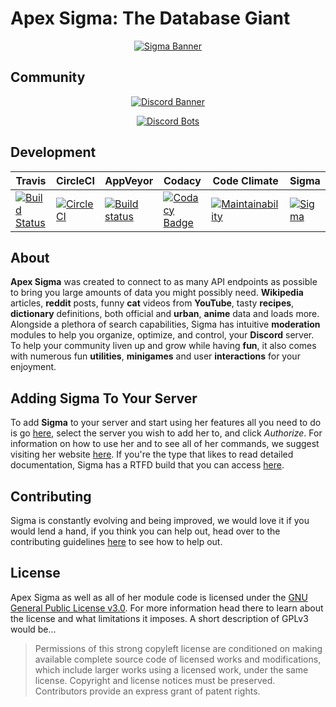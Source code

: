 ﻿# Apex Sigma: The Database Giant

<div align="center">

[![Sigma Banner](https://i.imgur.com/TRSdGni.png)](https://lucia.moe/)

</div>

## Community

<div align="center">

[![Discord Banner](https://discordapp.com/api/guilds/200751504175398912/widget.png?style=banner2)](https://discordapp.com/invite/aEUCHwX)

[![Discord Bots](https://discordbots.org/api/widget/216437513709944832.png)](https://discordbots.org/bot/216437513709944832?utm_source=widget)

</div>

## Development

<div align="center">
  <table>
    <thead>
      <th>Travis</th>
      <th>CircleCI</th>
      <th>AppVeyor</th>
      <th>Codacy</th>
      <th>Code Climate</th>
      <th>Sigma</th>
    </thead>
    <tbody>
      <td>
        <a href="https://travis-ci.org/lu-ci/apex-sigma-core">
          <img src="https://travis-ci.org/lu-ci/apex-sigma-core.svg?branch=master" alt="Build Status">
        </a>
      </td>
      <td>
        <a href="https://circleci.com/gh/lu-ci/apex-sigma-core">
          <img src="https://circleci.com/gh/lu-ci/apex-sigma-core.svg?style=svg" alt="CircleCI">
        </a>
      </td>
      <td>
        <a href="https://ci.appveyor.com/project/AXAz0r/apex-sigma-core">
          <img src="https://ci.appveyor.com/api/projects/status/qikyl4vybkgbjrj0?svg=true" alt="Build status">
        </a>
      </td>
      <td>
        <a href="https://www.codacy.com/app/lu-ci/apex-sigma-core?utm_source=github.com&amp;utm_medium=referral&amp;utm_content=lu-ci/apex-sigma-core&amp;utm_campaign=Badge_Grade">
          <img src="https://api.codacy.com/project/badge/Grade/e5c32a94ed464faba56ff5d0789ce94a" alt="Codacy Badge">
        </a>
      </td>
      <td>
        <a href="https://codeclimate.com/github/lu-ci/apex-sigma-core/maintainability">
          <img src="https://api.codeclimate.com/v1/badges/ec81aa40bed5644d78e2/maintainability.png" alt="Maintainability">
        </a>
      </td>
      <td>
        <a href="https://lucia.moe/#/sigma">
          <img src="https://img.shields.io/badge/dynamic/json.svg?label=Sigma&colorB=1b6f5f&prefix=v&suffix=&query=$.version&uri=https%3A%2F%2Fraw.githubusercontent.com%2Flu-ci%2Fapex-sigma-core%2Fmaster%2Finfo%2Fversion.json" alt="Sigma">
        </a>
      </td>
    </tbody>
  </table>
</div>

## About

**Apex Sigma** was created to connect to as many API endpoints as possible to bring you large amounts of data you might possibly need. **Wikipedia** articles, **reddit** posts, funny **cat** videos from **YouTube**, tasty **recipes**, **dictionary** definitions, both official and **urban**, **anime** data and loads more. Alongside a plethora of search capabilities, Sigma has intuitive **moderation** modules to help you organize, optimize, and control, your **Discord** server. To help your community liven up and grow while having **fun**, it also comes with numerous fun **utilities**, **minigames** and user **interactions** for your enjoyment.

## Adding Sigma To Your Server

To add **Sigma** to your server and start using her features all you need to do is go [here](https://discordapp.com/oauth2/authorize?client_id=216437513709944832&scope=bot&permissions=8), select the server you wish to add her to, and click *Authorize*. For information on how to use her and to see all of her commands, we suggest visiting her website [here](https://lucia.moe/#/sigma). If you're the type that likes to read detailed documentation, Sigma has a RTFD build that you can access [here](https://sigma.readthedocs.io/en/latest/).

## Contributing

Sigma is constantly evolving and being improved, we would love it if you would lend a hand, if you think you can help out, head over to the contributing guidelines [here](CONTRIBUTING.md) to see how to help out.

## License

Apex Sigma as well as all of her module code is licensed under the [GNU General Public License v3.0](LICENSE.md). For more information head there to learn about the license and what limitations it imposes.
A short description of GPLv3 would be...

>Permissions of this strong copyleft license are conditioned on making available complete source code of licensed works and modifications, which include larger works using a licensed work, under the same license. Copyright and license notices must be preserved. Contributors provide an express grant of patent rights.

